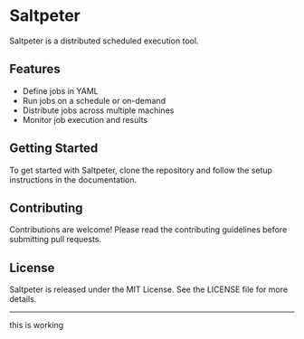 # Saltpeter

Saltpeter is a distributed scheduled execution tool.

## Features

- Define jobs in YAML
- Run jobs on a schedule or on-demand
- Distribute jobs across multiple machines
- Monitor job execution and results

## Getting Started

To get started with Saltpeter, clone the repository and follow the setup instructions in the documentation.

## Contributing

Contributions are welcome! Please read the contributing guidelines before submitting pull requests.

## License

Saltpeter is released under the MIT License. See the LICENSE file for more details.

---

this is working